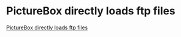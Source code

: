 # PictureBox directly loads ftp files
[PictureBox directly loads ftp files](https://aiwithcloud.com/2022/09/16/picturebox_directly_loads_ftp_files/)